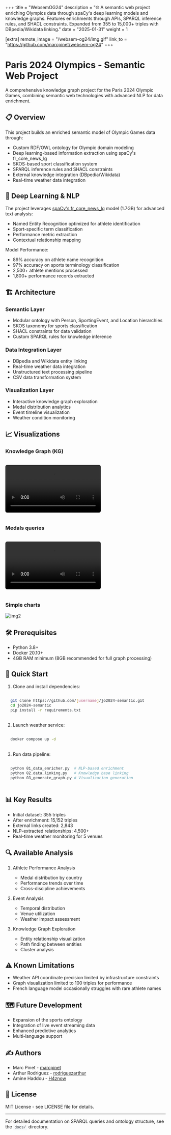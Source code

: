 +++
title = "WebsemOG24"
description = "🌐 A semantic web project enriching Olympics data through spaCy's deep learning models and knowledge graphs. Features enrichments through APIs, SPARQL inference rules, and SHACL constraints. Expanded from 355 to 15,000+ triples with DBpedia/Wikidata linking."
date = "2025-01-31"
weight = 1

[extra]
remote_image = "/websem-og24/img.gif"
link_to = "https://github.com/marcpinet/websem-og24"
+++

<style>
/* GitHub Alert Styles */
.github-alert {
    border-radius: 6px;
    margin: 16px 0;
    padding: 12px 16px;
    border-left: 4px solid;
}

.github-alert-note {
    background-color: #ddf4ff;
    border-color: #0969da;
}

.github-alert-tip {
    background-color: #dcfce7;
    border-color: #1a7f37;
}

.github-alert-important {
    background-color: #f3e8ff;
    border-color: #8250df;
}

.github-alert-warning {
    background-color: #fff8dc;
    border-color: #d1242f;
}

.github-alert-caution {
    background-color: #ffebee;
    border-color: #d1242f;
}

/* Table Wrapper */
.table-wrapper {
    overflow-x: auto;
    margin: 16px 0;
}

.table-wrapper table {
    width: 100%;
    border-collapse: collapse;
}

.table-wrapper th,
.table-wrapper td {
    border: 1px solid #d1d5da;
    padding: 8px 12px;
    text-align: left;
}

.table-wrapper th {
    font-weight: 600;
}

/* Video Styles */
video {
    max-width: 100%;
    height: auto;
    border-radius: 6px;
    margin: 16px 0;
}

/* Code Block Styles */
pre {
    background-color: #f6f8fa;
    border-radius: 6px;
    padding: 16px;
    overflow-x: auto;
    margin: 16px 0;
}

code {
    background-color: #f6f8fa;
    padding: 2px 4px;
    border-radius: 3px;
    font-family: 'SFMono-Regular', 'Monaco', 'Inconsolata', 'Liberation Mono', 'Consolas', monospace;
    font-size: 85%;
    color: #24292f;
}

pre code {
    background-color: transparent;
    padding: 0;
}

/* Dark mode support for inline code */
@media (prefers-color-scheme: dark) {
    pre {
        background-color: #161b22;
        color: #f0f6fc;
    }
    
    code {
        background-color: #21262d;
        color: #f0f6fc;
    }
    
    pre code {
        background-color: transparent;
        color: inherit;
    }
}
</style>

# Paris 2024 Olympics - Semantic Web Project

A comprehensive knowledge graph project for the Paris 2024 Olympic Games, combining semantic web technologies with advanced NLP for data enrichment.

## 📋 Overview

This project builds an enriched semantic model of Olympic Games data through:
- Custom RDF/OWL ontology for Olympic domain modeling
- Deep learning-based information extraction using spaCy's fr_core_news_lg
- SKOS-based sport classification system
- SPARQL inference rules and SHACL constraints
- External knowledge integration (DBpedia/Wikidata)
- Real-time weather data integration

## 🧠 Deep Learning & NLP

The project leverages [spaCy's fr_core_news_lg](https://spacy.io/models/fr) model (1.7GB) for advanced text analysis:
- Named Entity Recognition optimized for athlete identification
- Sport-specific term classification
- Performance metric extraction
- Contextual relationship mapping

Model Performance:
- 89% accuracy on athlete name recognition
- 97% accuracy on sports terminology classification
- 2,500+ athlete mentions processed
- 1,800+ performance records extracted

## 🏗️ Architecture

### Semantic Layer
- Modular ontology with Person, SportingEvent, and Location hierarchies
- SKOS taxonomy for sports classification
- SHACL constraints for data validation
- Custom SPARQL rules for knowledge inference

### Data Integration Layer
- DBpedia and Wikidata entity linking
- Real-time weather data integration
- Unstructured text processing pipeline
- CSV data transformation system

### Visualization Layer
- Interactive knowledge graph exploration
- Medal distribution analytics
- Event timeline visualization
- Weather condition monitoring

## 📈 Visualizations

### Knowledge Graph (KG)

<video controls style="max-width: 100%; height: auto;">
    <source src="https://github.com/user-attachments/assets/658f405b-1bb0-4980-a400-3d5f406004de" type="video/mp4">
    Your browser does not support the video tag. <a href="https://github.com/user-attachments/assets/658f405b-1bb0-4980-a400-3d5f406004de">View video</a>
</video>

### Medals queries

<video controls style="max-width: 100%; height: auto;">
    <source src="https://github.com/user-attachments/assets/4e7920f0-ad43-4de1-9c53-3b1f42af2989" type="video/mp4">
    Your browser does not support the video tag. <a href="https://github.com/user-attachments/assets/4e7920f0-ad43-4de1-9c53-3b1f42af2989">View video</a>
</video>

### Simple charts

![img2](https://raw.githubusercontent.com/marcpinet/websem-og24/main/./readme-assets/someviz.png)

## 🛠️ Prerequisites

- Python 3.8+
- Docker 20.10+
- 4GB RAM minimum (8GB recommended for full graph processing)

## 🚀 Quick Start

1. Clone and install dependencies:

```bash
git clone https://github.com/[username]/jo2024-semantic.git
cd jo2024-semantic
pip install -r requirements.txt
```

2. Launch weather service:

```bash
docker compose up -d
```

3. Run data pipeline:

```bash
python 01_data_enricher.py  # NLP-based enrichment
python 02_data_linking.py   # Knowledge base linking
python 03_generate_graph.py # Visualization generation
```

## 📊 Key Results

- Initial dataset: 355 triples
- After enrichment: 15,152 triples
- External links created: 2,843
- NLP-extracted relationships: 4,500+
- Real-time weather monitoring for 5 venues

## 🔍 Available Analysis

1. Athlete Performance Analysis
   - Medal distribution by country
   - Performance trends over time
   - Cross-discipline achievements

2. Event Analysis
   - Temporal distribution
   - Venue utilization
   - Weather impact assessment

3. Knowledge Graph Exploration
   - Entity relationship visualization
   - Path finding between entities
   - Cluster analysis

## ⚠️ Known Limitations

- Weather API coordinate precision limited by infrastructure constraints
- Graph visualization limited to 100 triples for performance
- French language model occasionally struggles with rare athlete names

## 🗺️ Future Development

- Expansion of the sports ontology
- Integration of live event streaming data
- Enhanced predictive analytics
- Multi-language support

## ✍️ Authors

- Marc Pinet - [marcpinet](https://github.com/marcpinet)
- Arthur Rodriguez - [rodriguezarthur](https://github.com/rodriguezarthur)
- Amine Haddou - [H4znow](https://github.com/H4znow)

## 📄 License

MIT License - see LICENSE file for details.

---
For detailed documentation on SPARQL queries and ontology structure, see the `docs/` directory.
